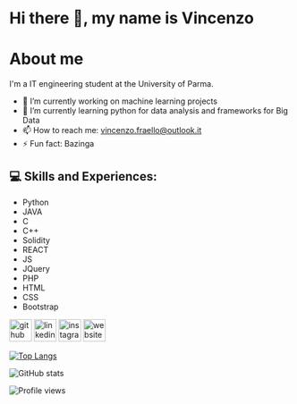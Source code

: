 # Hi there 👋, my name is Vincenzo

<!--![I'm a IT engineering student at the University of Parma.](https://github.com/iamvincenzo/WebSite/blob/main/Hey.png)-->


# About me
I'm a IT engineering student at the University of Parma.

- 🔭 I’m currently working on machine learning projects 
- 🌱 I’m currently learning python for data analysis and frameworks for Big Data 
- 📫 How to reach me: vincenzo.fraello@outlook.it 
- ⚡ Fun fact: Bazinga

## 💻 Skills and Experiences:
- Python 
- JAVA 
- C
- C++
- Solidity
- REACT
- JS
- JQuery
- PHP
- HTML
- CSS
- Bootstrap

<i class="programming lang-ruby"></i>
<i class="programming lang-javascript"></i>
<i class="programming lang-cpp"></i>
<i class="programming lang-typescript"></i>
<i class="programming lang-python"></i>
<i class="programming lang-kotlyn"></i>

[<img src='https://cdn.jsdelivr.net/npm/simple-icons@3.0.1/icons/github.svg' alt='github' height='40'>](https://github.com/iamvincenzo)  [<img src='https://cdn.jsdelivr.net/npm/simple-icons@3.0.1/icons/linkedin.svg' alt='linkedin' height='40'>](https://www.linkedin.com/in/vincenzo-fraello/)  [<img src='https://cdn.jsdelivr.net/npm/simple-icons@3.0.1/icons/instagram.svg' alt='instagram' height='40'>](https://www.instagram.com/iamvincenzofraello/)  [<img src='https://cdn.jsdelivr.net/npm/simple-icons@3.0.1/icons/icloud.svg' alt='website' height='40'>](https://iamvincenzo.github.io/WebSite/)  

[![Top Langs](https://github-readme-stats.vercel.app/api/top-langs/?username=iamvincenzo&theme=shades-of-purple)](https://github.com/anuraghazra/github-readme-stats)

![GitHub stats](https://github-readme-stats.vercel.app/api?username=iamvincenzo&theme=shades-of-purple&show_icons=true)  

![Profile views](https://gpvc.arturio.dev/iamvincenzo)  


<!--
**iamvincenzo/iamvincenzo** is a ✨ _special_ ✨ repository because its `README.md` (this file) appears on your GitHub profile.

Here are some ideas to get you started:

- 🔭 I’m currently working on ...
- 🌱 I’m currently learning ...
- 👯 I’m looking to collaborate on ...
- 🤔 I’m looking for help with ...
- 💬 Ask me about ...
- 📫 How to reach me: ...
- 😄 Pronouns: ...
- ⚡ Fun fact: ...
-->
